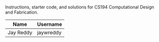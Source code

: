 Instructions, starter code, and solutions for CS194 Computational Design and Fabrication.

Name|Username
----|----
Jay Reddy|jaywreddy
